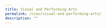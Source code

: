 ```yaml
---
title: Visual and Performing Arts
permalink: /ccas/visual-and-performing-arts/
description: ""
---
```

